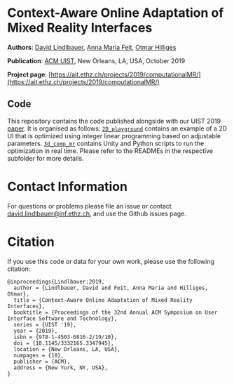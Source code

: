 # Context-Aware Online Adaptation of Mixed Reality Interfaces
**Authors**: [David Lindlbauer](https://ait.ethz.ch/people/lindlbauer/), [Anna Maria Feit](https://ait.ethz.ch/people/feitan/), [Otmar Hilliges](https://ait.ethz.ch/people/hilliges/)

**Publication**: [ACM UIST](https://uist.acm.org/uist2019/), New Orleans, LA, USA, October 2019

**Project page**: [https://ait.ethz.ch/projects/2019/computationalMR/](https://ait.ethz.ch/projects/2019/computationalMR/)

## Code
This repository contains the code published alongside with our UIST 2019 [paper](https://ait.ethz.ch/projects/2019/computationalMR/downloads/computationalMR_preprint.pdf). It is organised as follows: [`2D_playground`](2D_playground) contains an example of a 2D UI that is optimized using integer linear programming based on adjustable parameters. [`3d_comp_mr`](3d_comp_mr) contains Unity and Python scripts to run the optimization in real time. Please refer to the READMEs in the respective subfolder for more details.

# Contact Information
For questions or problems please file an issue or contact [david.lindlbauer@inf.ethz.ch](mailto:david.lindlbauer@inf.ethz.ch), and use the Github issues page.

# Citation
If you use this code or data for your own work, please use the following citation:

```commandline
@inproceedings{Lindlbauer:2019,
  author = {Lindlbauer, David and Feit, Anna Maria and Hilliges, Otmar},
  title = {Context-Aware Online Adaptation of Mixed Reality Interfaces},
  booktitle = {Proceedings of the 32nd Annual ACM Symposium on User Interface Software and Technology},
  series = {UIST '19},
  year = {2019},
  isbn = {978-1-4503-6816-2/19/10},
  doi = {10.1145/3332165.3347945},
  location = {New Orleans, LA, USA},
  numpages = {10},
  publisher = {ACM},
  address = {New York, NY, USA},
}
```
